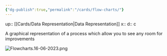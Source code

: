 ```yaml
---
{"dg-publish":true,"permalink":"/cards/flow-charts/"}
---
```


up:: [[Cards/Data Representation\|Data Representation]] 
x:: 
d:: c

A graphical representation of a process which allow you to see any room for improvements

![Flowcharts.16-06-2023.png](/img/user/Extras/Images/Flowcharts.16-06-2023.png)